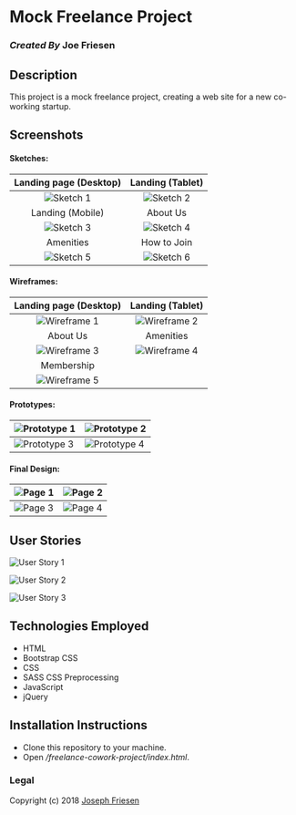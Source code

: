 # Mock Freelance Project

### _Created By_ **Joe Friesen**

## Description

This project is a mock freelance project, creating a web site for a new co-working startup.

## Screenshots

#### Sketches:

Landing page (Desktop) | Landing (Tablet)
:-----------------------: | :-----------------------:
![Sketch 1](assets/images/sketch-landing-desktop.jpg) | ![Sketch 2](assets/images/sketch-landing-tablet.jpg)
Landing (Mobile) | About Us
![Sketch 3](assets/images/sketch-landing-mobile.jpg) | ![Sketch 4](assets/images/sketch-about-us.jpg)
Amenities | How to Join
![Sketch 5](assets/images/sketch-amenities.jpg) | ![Sketch 6](assets/images/sketch-membership.jpg)


#### Wireframes:
Landing page (Desktop) | Landing (Tablet)
:-----------------------: | :-----------------------:
![Wireframe 1](assets/images/wireframe-landing-desktop.png) | ![Wireframe 2](assets/images/wireframe-landing-tablet.png)
About Us | Amenities
![Wireframe 3](assets/images/wireframe-about-us.png) | ![Wireframe 4](assets/images/wireframe-amenities.png)
Membership |
![Wireframe 5](assets/images/wireframe-membership.png) |

#### Prototypes:

![Prototype 1](assets/images/prototype1.png) | ![Prototype 2](assets/images/prototype2.png)
---------------------- | -----------------------
![Prototype 3](assets/images/prototype3.png) | ![Prototype 4](assets/images/prototype4.png)


#### Final Design:

![Page 1](assets/images/final2.png) | ![Page 2](assets/images/final4.png)
---------------------- | -----------------------
![Page 3](assets/images/final3.png) | ![Page 4](assets/images/final1.png)


## User Stories
![User Story 1](assets/images/userstories1.jpg)

![User Story 2](assets/images/userstories2.jpg)

![User Story 3](assets/images/userstories3.jpg)


## Technologies Employed

* HTML
* Bootstrap CSS
* CSS
* SASS CSS Preprocessing
* JavaScript
* jQuery

## Installation Instructions

* Clone this repository to your machine.
* Open _/freelance-cowork-project/index.html_.

### Legal

Copyright (c) 2018 [Joseph Friesen](mailto:friesen.josephc@gmail.com)
